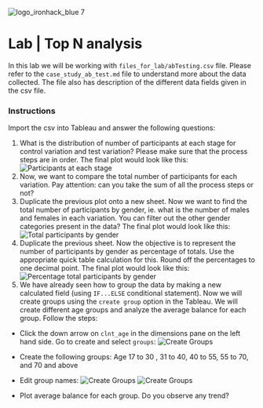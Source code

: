 ![logo_ironhack_blue 7](https://user-images.githubusercontent.com/23629340/40541063-a07a0a8a-601a-11e8-91b5-2f13e4e6b441.png)

# Lab | Top N analysis

In this lab we will be working with `files_for_lab/abTesting.csv` file. Please refer to the `case_study_ab_test.md` file to understand more about the data collected. The file also has description of the different data fields given in the csv file.

### Instructions

Import the csv into Tableau and answer the following questions:

1. What is the distribution of number of participants at each stage for control variation and test variation? Please make sure that the process steps are in order. The final plot would look like this:
    ![Participants at each stage](./files_for_lab/images/participants_at_each_stage_control_vs_test.png)
2. Now, we want to compare the total number of participants for each variation. Pay attention: can you take the sum of all the process steps or not?
3. Duplicate the previous plot onto a new sheet. Now we want to find the total number of participants by gender, ie. what is the number of males and females in each variation. You can filter out the other gender categories present in the data? The final plot would look like this:
    ![Total participants by gender](./files_for_lab/images/total_number_of_participants_by_gender.png)
4. Duplicate the previous sheet. Now the objective is to represent the number of participants by gender as percentage of totals. Use the appropriate quick table calculation for this. Round off the percentages to one decimal point. The final plot would look like this:
    ![Percentage total participants by gender](./files_for_lab/images/percentage_total_participants_by_gender.png)
5. We have already seen how to group the data by making a new calculated field (using `IF...ELSE` conditional statement). Now we will create groups using the `create group` option in the Tableau. We will create different age groups and analyze the average balance for each group. Follow the steps:

  - Click the down arrow on `clnt_age` in the dimensions pane on the left hand side. Go to create and select `groups`:
      ![Create Groups](./files_for_lab/images/create_groups.png)

  - Create the following groups: Age 17 to 30 , 31 to 40, 40 to 55, 55 to 70, and 70 and above
  - Edit group names:
      ![Create Groups](./files_for_lab/images/editgroup1.png)
      ![Create Groups](./files_for_lab/images/editgroup2.png)
  - Plot average balance for each group. Do you observe any trend?

